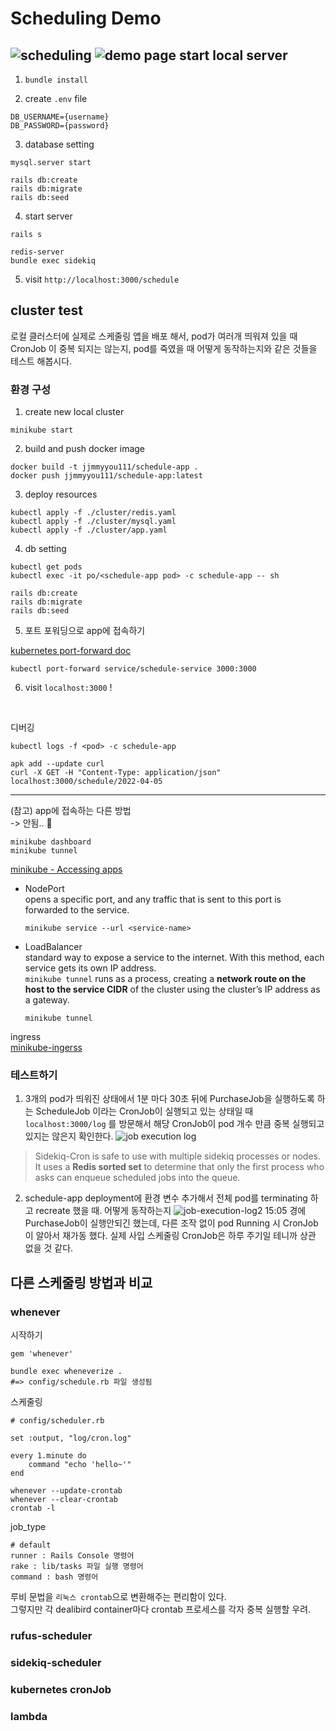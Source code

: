 Scheduling Demo
===============
![scheduling](public/scheduling.jpg)
![demo page](./public/demo-page.png)
start local server
------------------

1) `bundle install`

2) create `.env` file
```
DB_USERNAME={username}
DB_PASSWORD={password}
```

3) database setting
```
mysql.server start

rails db:create
rails db:migrate
rails db:seed
```

4) start server
```
rails s

redis-server
bundle exec sidekiq
```

5) visit `http://localhost:3000/schedule`


cluster test
------------
로컬 클러스터에 실제로 스케줄링 앱을 배포 해서, pod가 여러개 띄워져 있을 때 CronJob 이 중복 되지는 않는지, pod를 죽였을 때 어떻게 동작하는지와 같은 것들을 테스트 해봅시다.

### 환경 구성
1) create new local cluster
```
minikube start
```

2) build and push docker image
```
docker build -t jjmmyyou111/schedule-app .
docker push jjmmyyou111/schedule-app:latest
``` 

3) deploy resources
```
kubectl apply -f ./cluster/redis.yaml
kubectl apply -f ./cluster/mysql.yaml
kubectl apply -f ./cluster/app.yaml
```

4) db setting
```
kubectl get pods
kubectl exec -it po/<schedule-app pod> -c schedule-app -- sh

rails db:create
rails db:migrate
rails db:seed
```
5) 포트 포워딩으로 app에 접속하기  
  
[kubernetes port-forward doc](https://kubernetes.io/ko/docs/tasks/access-application-cluster/port-forward-access-application-cluster/)  

```
kubectl port-forward service/schedule-service 3000:3000
```
6) visit `localhost:3000` !

<br>

디버깅

```
kubectl logs -f <pod> -c schedule-app

apk add --update curl
curl -X GET -H "Content-Type: application/json" localhost:3000/schedule/2022-04-05
```

-------------------------
(참고) app에 접속하는 다른 방법  
-> 안됨.. 🤬

```
minikube dashboard
minikube tunnel
```
  
[minikube - Accessing apps](https://minikube.sigs.k8s.io/docs/handbook/accessing/)  
- NodePort  
  opens a specific port, and any traffic that is sent to this port is forwarded to the service.
  ```
  minikube service --url <service-name>
  ```
- LoadBalancer  
  standard way to expose a service to the internet. With this method, each service gets its own IP address.  
  `minikube tunnel` runs as a process, creating a **network route on the host to the service CIDR** of the cluster using the cluster’s IP address as a gateway.
  ```
  minikube tunnel
  ```


ingress  
[minikube-ingerss](https://kubernetes.io/ko/docs/tasks/access-application-cluster/ingress-minikube/)  


### 테스트하기
1) 3개의 pod가 띄워진 상태에서 1분 마다 30초 뒤에 PurchaseJob을 실행하도록 하는 ScheduleJob 이라는 CronJob이 실행되고 있는 상태일 때 `localhost:3000/log` 를 방문해서 해당 CronJob이 pod 개수 만큼 중복 실행되고 있지는 않은지 확인한다.
![job execution log](./public/job-execution-log.png)

> Sidekiq-Cron is safe to use with multiple sidekiq processes or nodes. It uses a **Redis sorted set** to determine that only the first process who asks can enqueue scheduled jobs into the queue.

2) schedule-app deployment에 환경 변수 추가해서 전체 pod를 terminating 하고 recreate 했을 때. 어떻게 동작하는지
![job-execution-log2](public/job-execution-log2.png)
15:05 경에 PurchaseJob이 실행안되긴 했는데, 다른 조작 없이 pod Running 시 CronJob이 알아서 재가동 했다. 실제 사입 스케줄링 CronJob은 하루 주기일 테니까 상관 없을 것 같다.


다른 스케줄링 방법과 비교
-------------------
### whenever
시작하기
```
gem 'whenever'
```
```
bundle exec wheneverize .
#=> config/schedule.rb 파일 생성됨
```

스케줄링
```
# config/scheduler.rb

set :output, "log/cron.log"

every 1.minute do 
    command "echo 'hello~'"
end
```
```
whenever --update-crontab
whenever --clear-crontab
crontab -l
```

job_type
```
# default
runner : Rails Console 명령어
rake : lib/tasks 파일 실행 명령어
command : bash 명령어
```

루비 문법을 `리눅스 crontab`으로 변환해주는 편리함이 있다.   
그렇지만 각 dealibird container마다 crontab 프로세스를 각자 중복 실행할 우려.

### rufus-scheduler


### sidekiq-scheduler


### kubernetes cronJob


### lambda
